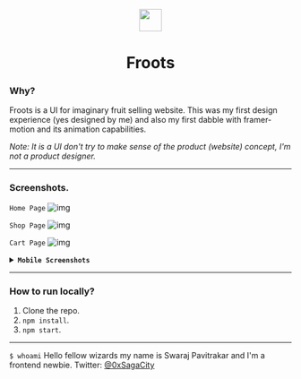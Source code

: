 <p align="center">
  <img src="https://i.imgur.com/x4raWGv.png" height="40" />
  <h1 align="center">Froots</h1>
</p>

### Why?

Froots is a UI for imaginary fruit selling website. This was my first design experience (yes designed by me) and also my first dabble with framer-motion and its animation capabilities.

_Note: It is a UI don't try to make sense of the product (website) concept, I'm not a product designer._

---

### Screenshots.

<code>Home Page</code>
![img](https://i.imgur.com/6yJIRPJ.png)

<code>Shop Page</code>
![img](https://i.imgur.com/SrtwBvN.png)

<code>Cart Page</code>
![img](https://i.imgur.com/kWbD7oj.png)

<details>
<summary><b><code>Mobile Screenshots</code></b></summary>

| Home Page                               | Shop Page                               | Cart Page                               |
| --------------------------------------- | --------------------------------------- | --------------------------------------- |
| ![img](https://i.imgur.com/U9623T4.png) | ![img](https://i.imgur.com/oGCEeRU.png) | ![img](https://i.imgur.com/42tMqv5.png) |

</details>

---

### How to run locally?

1. Clone the repo.
2. `npm install`.
3. `npm start`.

---

<code>$ whoami</code>
Hello fellow wizards my name is Swaraj Pavitrakar and I'm a frontend newbie.
Twitter: [@0xSagaCity](https://twitter.com/0xSagaCity)
